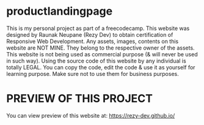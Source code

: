 # productlandingpage
This is my personal project as part of a freecodecamp. This website was designed by Raunak Neupane (Rezy Dev) to obtain certification of Responsive Web Development. Any assets, images, contents on this website are NOT MINE. They belong to the respective owner of the assets. This website is not being used as commercial purpose (& will never be used in such way). Using the source code of this website by any individual is totally LEGAL. You can copy the code, edit the code & use it as yourself for learning purpose. Make sure not to use them for business purposes.

# PREVIEW OF THIS PROJECT
You can view preview of this website at: https://rezy-dev.github.io/
